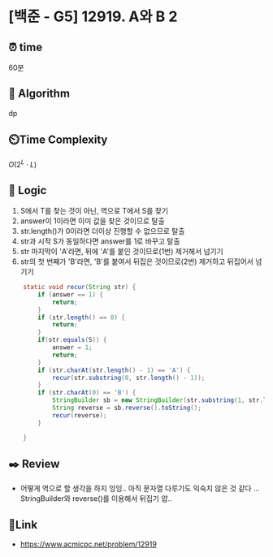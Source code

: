 # [백준 - G5] 12919. A와 B 2

## ⏰  **time**
60분

## :pushpin: **Algorithm**
dp

## ⏲️**Time Complexity**
$O(2^L⋅L)$

## :round_pushpin: **Logic**
1. S에서 T를 찾는 것이 아닌, 역으로 T에서 S를 찾기
2. answer이 1이라면 이미 값을 찾은 것이므로 탈출
3. str.length()가 0이라면 더이상 진행할 수 없으므로 탈출
4. str과 시작 S가 동일하다면 answer를 1로 바꾸고 탈출
5. str 마지막이 'A'라면, 뒤에 'A'를 붙인 것이므로(1번) 제거해서 넘기기
6. str의 첫 번째가 'B'라면, 'B'를 붙여서 뒤집은 것이므로(2번) 제거하고 뒤집어서 넘기기
```java
    static void recur(String str) {
        if (answer == 1) {
            return;
        }
        if (str.length() == 0) {
            return;
        }
        if(str.equals(S)) {
            answer = 1;
            return;
        }
        if (str.charAt(str.length() - 1) == 'A') {
            recur(str.substring(0, str.length() - 1));
        }
        if (str.charAt(0) == 'B') {
            StringBuilder sb = new StringBuilder(str.substring(1, str.length()));
            String reverse = sb.reverse().toString();
            recur(reverse);
        }

    }
```


## :black_nib: **Review**
- 어떻게 역으로 할 생각을 하지 잉잉.. 아직 문자열 다루기도 익숙치 않은 것 같다 ... StringBuilder와 reverse()를 이용해서 뒤집기 얍..

## 📡**Link**
- https://www.acmicpc.net/problem/12919
